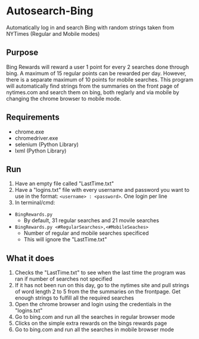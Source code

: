 # Autosearch-Bing
Automatically log in and search Bing with random strings taken from NYTimes (Regular and Mobile modes)

## Purpose
Bing Rewards will reward a user 1 point for every 2 searches done through bing. A maximum of 15 regular points can be rewarded per day. However, there is a separate maximum of 10 points for mobile searches. This program will automatically find strings from the summaries on the front page of nytimes.com and search them on bing, both reglarly and via mobile by changing the chrome browser to mobile mode.

## Requirements
- chrome.exe
- chromedriver.exe
- selenium (Python Library)
- lxml (Python Library)

## Run
1. Have an empty file called "LastTime.txt"
2. Have a "logins.txt" file with every username and password you want to use in the format: `<username> : <password>`. One login per line
3. In terminal/cmd:
  - `BingRewards.py`
    - By default, 31 regular searches and 21 movile searches
  - `BingRewards.py <#RegularSearches>,<#MobileSeaches>`
    - Number of regular and mobile searches specificed
    - This will ignore the "LastTime.txt"

## What it does
1. Checks the "LastTime.txt" to see when the last time the program was ran if number of searches not specified
2. If it has not been run on this day, go to the nytimes site and pull strings of word length 2 to 5 from the the summaries on the frontpage. Get enough strings to fulfill all the required searches
3. Open the chrome browser and login using the credentials in the "logins.txt"
4. Go to bing.com and run all the searches in regular browser mode
5. Clicks on the simple extra rewards on the bings rewards page
6. Go to bing.com and run all the searches in mobile browser mode

